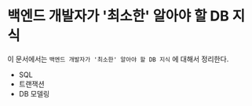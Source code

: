 # 백엔드 개발자가 '최소한' 알아야 할 DB 지식

이 문서에서는 `백엔드 개발자가 '최소한' 알아야 할 DB 지식` 에 대해서 정리한다.

* SQL
* 트랜잭션
* DB 모델링

